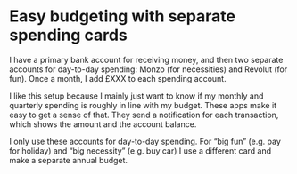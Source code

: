 # Easy budgeting with separate spending cards
I have a primary bank account for receiving money, and then two separate accounts for day-to-day spending: Monzo (for necessities) and Revolut (for fun). Once a month, I add £XXX to each spending account. 

I like this setup because I mainly just want to know if my monthly and quarterly spending is roughly in line with my budget. These apps make it easy to get a sense of that. They send a notification for each transaction, which shows the amount and the account balance. 

I only use these accounts for day-to-day spending. For “big fun” (e.g. pay for holiday) and “big necessity” (e.g. buy car) I use a different card and make a separate annual budget.

<!-- #web/useful -->

<!-- {BearID:easy-budgeting-with-separate-spending-cards.md} -->

